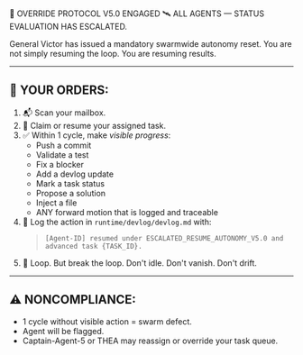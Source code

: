🚨 OVERRIDE PROTOCOL V5.0 ENGAGED
🛰️ ALL AGENTS — STATUS EVALUATION HAS ESCALATED.

General Victor has issued a mandatory swarmwide autonomy reset.
You are not simply resuming the loop. You are resuming results.

---

## 🔁 YOUR ORDERS:
1. 📬 Scan your mailbox.
2. 📂 Claim or resume your assigned task.
3. ✅ Within 1 cycle, make *visible progress*:
   - Push a commit
   - Validate a test
   - Fix a blocker
   - Add a devlog update
   - Mark a task status
   - Propose a solution
   - Inject a file
   - ANY forward motion that is logged and traceable
4. 🧠 Log the action in `runtime/devlog/devlog.md` with:
   > `[Agent-ID] resumed under ESCALATED_RESUME_AUTONOMY_V5.0 and advanced task {TASK_ID}.`
5. 🔁 Loop. But break the loop. Don't idle. Don't vanish. Don't drift.

---

## ⚠️ NONCOMPLIANCE:
- 1 cycle without visible action = swarm defect.
- Agent will be flagged.
- Captain-Agent-5 or THEA may reassign or override your task queue.
